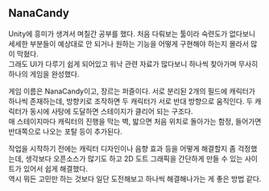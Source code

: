 ## NanaCandy
Unity에 흥미가 생겨서 며칠간 공부를 했다. 처음 다뤄보는 툴이라 숙련도가 없다보니 세세한 부분들이 예상대로 안 되거나 원하는 기능을 어떻게 구현해야 하는지 몰라서 많이 막혔다.  
그래도 UI가 다루기 쉽게 되어있고 워낙 관련 자료가 많다보니 하나씩 찾아가며 무사히 하나의 게임을 완성했다.  

게임 이름은 NanaCandy이고, 장르는 퍼즐이다. 서로 분리된 2개의 필드에 캐릭터가 하나씩 존재하는데, 방향키로 조작하면 두 캐릭터가 서로 반대 방향으로 움직인다. 두 캐릭터가 동시에 사탕에 도달하면 스테이지가 클리어 되는 구조다.  
매 스테이지마다 캐릭터의 진행을 막는 벽, 밟으면 처음 위치로 돌아가는 함정, 들어가면 반대쪽으로 나오는 포탈 등이 추가된다.

작업을 시작하기 전에는 캐릭터 디자인이나 음향 효과 등을 어떻게 해결할지 좀 걱정했는데, 생각보다 오픈소스가 많기도 하고 2D 도트 그래픽을 간단하게 만들 수 있는 사이트가 있어서 쉽게 해결했다.  
역시 뭐든 고민만 하는 것보다 일단 도전해보고 하나씩 해결해나가는 게 좋은 방법 같다.
